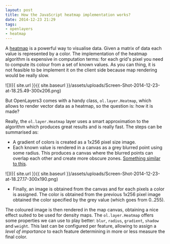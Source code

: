 ```yaml
---
layout: post
title: How the JavaScript heatmap implementation works?
date: 2014-12-23 21:29
tags:
- openlayers
- heatmap
---
```

A [heatmap](http://en.wikipedia.org/wiki/Heat_map) is a powerful way to visualise data. Given a matrix of data each value is represented by a color. The implementation of the heatmap algorithm is expensive in computation terms: for each grid's pixel you need to compute its colour from a set of known values. As you can thing, it is not feasible to be implement it on the client side because map rendering would be really slow.

![]({{ site.url }}{{ site.baseurl }}/assets/uploads/Screen-Shot-2014-12-23-at-18.25.49-300x206.png)

But OpenLayers3 comes with a handy class, `ol.layer.Heatmap`, which allows to render vector data as a heatmap, so the question is: how it is made?

Really, the `ol.layer.Heatmap` layer uses a smart approximation to the algorithm which produces great results and is really fast. The steps can be summarised as:

*   A gradient of colors is created as a 1x256 pixel size image.
*   Each known value is rendered in a canvas as a grey blurred point using some radius. This produces a canvas where the blurred points can overlap each other and create more obscure zones. [Something similar to this](http://jsfiddle.net/mnmrze6k/1/).

![]({{ site.url }}{{ site.baseurl }}/assets/uploads/Screen-Shot-2014-12-23-at-18.27.17-300x190.png)

*   Finally, an image is obtained from the canvas and for each pixels a color is assigned. The color is obtained from the previous 1x256 pixel image obtained the color specified by the grey value (which goes from 0..255).

The coloured image is then rendered in the map canvas, obtaining a nice effect suited to be used for density maps. The `ol.layer.Heatmap` offers some properties we can use to play better: `blur`, `radius`, `gradient`, `shadow` and `weight`. This last can be configured per feature, allowing to assign a _level of importance_ to each feature determining in more or less measure the final color.
